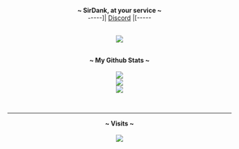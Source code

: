 <p align='center'>
  <b>~ SirDank, at your service ~</b><br>
  -----]| <a href="https://discord.gg/M6rgcd6m2S">Discord</a> |[-----
</p>

<p align="center"><br>
  <a href="https://github.com/SirDank">
    <img src="https://lanyard-profile-readme.vercel.app/api/761467343427207169"/>
     </a>
</p>

<p align="center">
  <br>
	<b>~ My Github Stats ~</b><br><br>
    	<img src="https://github-readme-streak-stats.herokuapp.com/?user=SirDank&theme=midnight-purple&hide_border=true">
	<br>
	<img src="https://github-readme-stats.vercel.app/api?username=SirDank&include_all_commits=true&show_icons=true&hide_border=true&hide_title=true&count_private=true&theme=midnight-purple">
	<br>
	<img src="https://github-readme-stats.vercel.app/api/top-langs/?username=SirDank&layout=compact&count_private=true&langs_count=8&hide_border=true&theme=midnight-purple">
</p>
<p>&nbsp;</p>    

---  

<p align="center">
  <b>~ Visits ~</b><br><br>
  <img src="https://profile-counter.glitch.me/SirDank/count.svg" />
</p>
